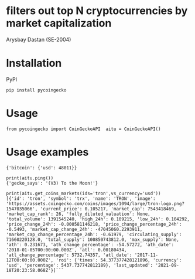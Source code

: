 # filters out top N cryptocurrencies by market capitalization 
Arysbay Dastan (SE-2004)

# Installation
PyPI

```pip install pycoingecko```


# Usage

```from pycoingecko import CoinGeckoAPI  aitu = CoinGeckoAPI()```




# Usage examples

```aitu.get_price(ids='bitcoin', vs_currencies='usd')
{'bitcoin': {'usd': 48011}}

print(aitu.ping())
{'gecko_says': '(V3) To the Moon!'}

print(aitu.get_coins_markets(ids='tron',vs_currency='usd'))
[{'id': 'tron', 'symbol': 'trx', 'name': 'TRON', 'image': 'https://assets.coingecko.com/coins/images/1094/large/tron-logo.png?1547035066', 'current_price': 0.105217, 'market_cap': 7543418469, 'market_cap_rank': 26, 'fully_diluted_valuation': None, 'total_volume': 1391545240, 'high_24h': 0.109215, 'low_24h': 0.104292, 'price_change_24h': -0.000581146218, 'price_change_percentage_24h': -0.5493, 'market_cap_change_24h': -47045060.2293911, 'market_cap_change_percentage_24h': -0.61979, 'circulating_supply': 71660220128.0, 'total_supply': 100850743812.0, 'max_supply': None, 'ath': 0.231673, 'ath_change_percentage': -54.57272, 'ath_date': '2018-01-05T00:00:00.000Z', 'atl': 0.00180434, 'atl_change_percentage': 5732.74357, 'atl_date': '2017-11-12T00:00:00.000Z', 'roi': {'times': 54.377377428121896, 'currency': 'usd', 'percentage': 5437.737742812189}, 'last_updated': '2021-09-18T20:23:58.068Z'}]```

